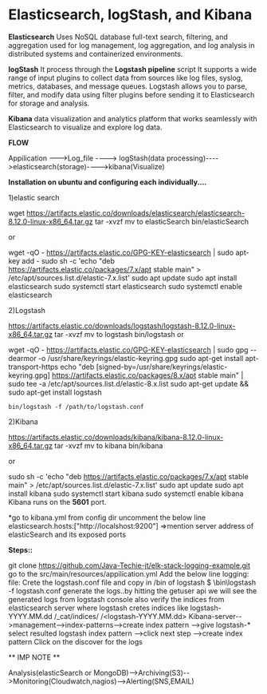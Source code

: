 # Elasticsearch, logStash, and Kibana

**Elasticsearch**
Uses NoSQL database
full-text search, filtering, and aggregation
used for log management, log aggregation, and log analysis in distributed systems and containerized environments.

**logStash**
It process through the **Logstash pipeline** script
It supports a wide range of input plugins to collect data from sources like log files, syslog, metrics, databases, and message queues. Logstash allows you to parse, filter, and modify data using filter plugins before sending it to Elasticsearch for storage and analysis.

**Kibana**
data visualization and analytics platform that works seamlessly with Elasticsearch to visualize and explore log data.

**FLOW**

Appilication --->Log_file ----> logStash(data processing)---->elasticsearch(storage)---->kibana(Visualize)


**Installation on ubuntu and configuring each individually....**

1)elastic search

wget https://artifacts.elastic.co/downloads/elasticsearch/elasticsearch-8.12.0-linux-x86_64.tar.gz
tar -xvzf <filename>
mv <file-name> to elasticSearch
bin/elasticSearch

or

wget -qO - https://artifacts.elastic.co/GPG-KEY-elasticsearch | sudo apt-key add -
sudo sh -c 'echo "deb https://artifacts.elastic.co/packages/7.x/apt stable main" > /etc/apt/sources.list.d/elastic-7.x.list'
sudo apt update
sudo apt install elasticsearch
sudo systemctl start elasticsearch
sudo systemctl enable elasticsearch

2)Logstash

https://artifacts.elastic.co/downloads/logstash/logstash-8.12.0-linux-x86_64.tar.gz
tar -xvzf <filename>
mv <file-name> to logstash
bin/logstash
or

wget -qO - https://artifacts.elastic.co/GPG-KEY-elasticsearch | sudo gpg --dearmor -o /usr/share/keyrings/elastic-keyring.gpg
sudo apt-get install apt-transport-https
echo "deb [signed-by=/usr/share/keyrings/elastic-keyring.gpg] https://artifacts.elastic.co/packages/8.x/apt stable main" | sudo tee -a /etc/apt/sources.list.d/elastic-8.x.list
sudo apt-get update && sudo apt-get install logstash

```
bin/logstash -f /path/to/logstash.conf

```

2)Kibana

https://artifacts.elastic.co/downloads/kibana/kibana-8.12.0-linux-x86_64.tar.gz
tar -xvzf <filename>
mv <file-name> to kibana
bin/kibana

or

sudo sh -c 'echo "deb https://artifacts.elastic.co/packages/7.x/apt stable main" > /etc/apt/sources.list.d/elastic-7.x.list'
sudo apt update
sudo apt install kibana
sudo systemctl start kibana
sudo systemctl enable kibana
Kibana runs on the **5601** port.

*go to kibana.yml from config dir
uncomment the below line
elasticsearch.hosts:["http://localshost:9200"]  =>mention server address of elasticSearch and its exposed ports




**Steps::**

git clone https://github.com/Java-Techie-jt/elk-stack-logging-example.git
go to the src/main/resources/appilication.yml 
Add the below line
logging:
    file:   <path-of-the-mounted-volume or custom log path>
Crete the logstash.conf file and copy in /bin of logstash
$ \bin\logstash -f logstash.conf
generate the logs..by hitting the getuser api
we will see the generated logs from logstash console also
verify the indices from elasticsearch server where logstash cretes indices like logstash-YYYY.MM.dd
<Elastci-search-instance-ip>/_cat/indices/
<Elastci-search-instance-ip>/<logstash-YYYY.MM.dd>
Kibana-server-->management-->index-patterns-->create index pattern -->give logstash-*
select resulted logstash index pattern -->click next step -->create index pattern
Click on the discover for the logs



** IMP NOTE **


Analysis(elasticSearch or MongoDB)-->Archiving(S3)-->Monitoring(Cloudwatch,nagios)-->Alerting(SNS,EMAIL)


